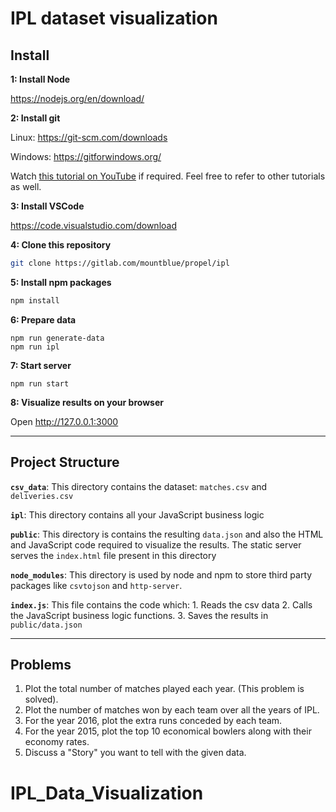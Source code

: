 # IPL dataset visualization

## Install

**1: Install Node**

https://nodejs.org/en/download/

**2: Install git**

Linux: https://git-scm.com/downloads

Windows: https://gitforwindows.org/

Watch [this tutorial on YouTube](https://www.youtube.com/watch?v=rWboGsc6CqI) if required. Feel free to refer to other tutorials as well.

**3: Install VSCode**

https://code.visualstudio.com/download

**4: Clone this repository**

```sh
git clone https://gitlab.com/mountblue/propel/ipl
```

**5: Install npm packages**

```sh
npm install
```

**6: Prepare data**

```
npm run generate-data
npm run ipl
```

**7: Start server**

```
npm run start
```

**8: Visualize results on your browser**

Open http://127.0.0.1:3000

---

## Project Structure

**`csv_data`**: This directory contains the dataset: `matches.csv` and `deliveries.csv`

**`ipl`**: This directory contains all your JavaScript business logic

**`public`**: This directory is contains the resulting `data.json` and also the HTML and JavaScript code required to visualize the results. The static server serves the `index.html` file present in this directory

**`node_modules`**: This directory is used by node and npm to store third party packages like `csvtojson` and `http-server`.

**`index.js`**: This file contains the code which: 1. Reads the csv data 2. Calls the JavaScript business logic functions. 3. Saves the results in `public/data.json`

---

## Problems

1. Plot the total number of matches played each year. (This problem is solved).
2. Plot the number of matches won by each team over all the years of IPL.
3. For the year 2016, plot the extra runs conceded by each team.
4. For the year 2015, plot the top 10 economical bowlers along with their economy rates.
5. Discuss a "Story" you want to tell with the given data.
# IPL_Data_Visualization
